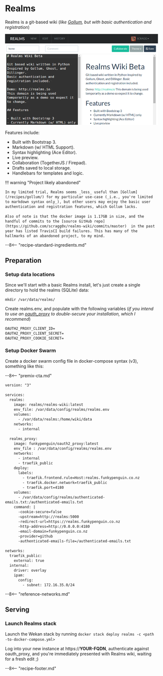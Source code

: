 # Realms

Realms is a git-based wiki (_like [Gollum](/recipes/gollum/), but with basic authentication and registration_)

![Realms Screenshot](../images/realms.png)

Features include:

* Built with Bootstrap 3.
* Markdown (w/ HTML Support).
* Syntax highlighting (Ace Editor).
* Live preview.
* Collaboration (TogetherJS / Firepad).
* Drafts saved to local storage.
* Handlebars for templates and logic.

!!! warning "Project likely abandoned"

    In my limited trial, Realms seems _less_ useful than [Gollum](/recipes/gollum/) for my particular use-case (_i.e., you're limited to markdown syntax only_), but other users may enjoy the basic user authentication and registration features, which Gollum lacks.

    Also of note is that the docker image is 1.17GB in size, and the handful of commits to the [source GitHub repo](https://github.com/scragg0x/realms-wiki/commits/master)  in the past year has listed TravisCI build failures. This has many of the hallmarks of an abandoned project, to my mind.

--8<-- "recipe-standard-ingredients.md"

## Preparation

### Setup data locations

Since we'll start with a basic Realms install, let's just create a single directory to hold the realms (SQLite) data:

```
mkdir /var/data/realms/
```

Create realms.env, and populate with the following variables (_if you intend to use an [oauth_proxy](/reference/oauth_proxy) to double-secure your installation, which I recommend_)
```
OAUTH2_PROXY_CLIENT_ID=
OAUTH2_PROXY_CLIENT_SECRET=
OAUTH2_PROXY_COOKIE_SECRET=
```

### Setup Docker Swarm

Create a docker swarm config file in docker-compose syntax (v3), something like this:

--8<-- "premix-cta.md"

```
version: "3"

services:
  realms:
    image: realms/realms-wiki:latest
    env_file: /var/data/config/realms/realms.env
    volumes:
      - /var/data/realms:/home/wiki/data
    networks:
      - internal

  realms_proxy:
    image: funkypenguin/oauth2_proxy:latest
    env_file : /var/data/config/realms/realms.env
    networks:
      - internal
      - traefik_public
    deploy:
      labels:
        - traefik.frontend.rule=Host:realms.funkypenguin.co.nz
        - traefik.docker.network=traefik_public
        - traefik.port=4180
    volumes:
      - /var/data/config/realms/authenticated-emails.txt:/authenticated-emails.txt
    command: |
      -cookie-secure=false
      -upstream=http://realms:5000
      -redirect-url=https://realms.funkypenguin.co.nz
      -http-address=http://0.0.0.0:4180
      -email-domain=funkypenguin.co.nz
      -provider=github
      -authenticated-emails-file=/authenticated-emails.txt

networks:
  traefik_public:
    external: true
  internal:
    driver: overlay
    ipam:
      config:
        - subnet: 172.16.35.0/24
```

--8<-- "reference-networks.md"

## Serving

### Launch Realms stack

Launch the Wekan stack by running ```docker stack deploy realms -c <path -to-docker-compose.yml>```

Log into your new instance at https://**YOUR-FQDN**, authenticate against oauth_proxy, and you're immediately presented with Realms wiki, waiting for a fresh edit ;)

[^1]: If you wanted to expose the Realms UI directly, you could remove the oauth2_proxy from the design, and move the traefik_public-related labels directly to the realms container. You'd also need to add the traefik_public network to the realms container.
[^2]: The inclusion of Realms was due to the efforts of @gkoerk in our [Discord server](http://chat.funkypenguin.co.nz). Thanks gkoerk!

--8<-- "recipe-footer.md"